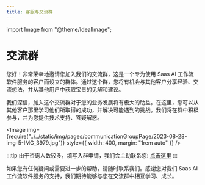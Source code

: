 ```yaml
---
title: 客服与交流群
---
```


import Image from "@theme/IdealImage";

# 交流群

您好！非常荣幸地邀请您加入我们的交流群，这是一个专为使用 Saas AI 工作流软件服务的客户而设立的群体。通过这个群，您将有机会与其他客户分享经验、交流想法，并从其他用户中获取宝贵的见解和建议。

我们深信，加入这个交流群对于您的业务发展将有极大的助益。在这里，您可以从其他客户那里学习他们所取得的成功，并解决可能遇到的挑战。我们将在群中积极参与，并为您提供技术支持、答疑解惑。

<Image img={require("../../static/img/pages/communicationGroupPage/2023-08-28-img-5-IMG_3979.jpg")} style={{ width: 400, margin: "1rem auto" }} />

:::tip
由于咨询人数较多，填写入群申请，我们会主动联系您: [点击这里](https://wj.qq.com/s2/13154598/1770/)
:::

如果您有任何疑问或需要进一步的帮助，请随时联系我们。感谢您对我们 Saas AI 工作流软件服务的支持，我们期待能够与您在交流群中相互学习、成长。
